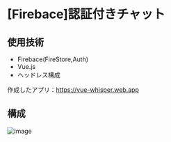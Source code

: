 # [Firebace]認証付きチャット

## 使用技術

- Firebace(FireStore,Auth)
- Vue.js
- ヘッドレス構成

作成したアプリ：https://vue-whisper.web.app

## 構成
![image](https://github.com/naitoyuma7110/VueChatApp/assets/128150297/6fa97e8a-e42b-45d1-90ff-6d7cc07f9ef5)
